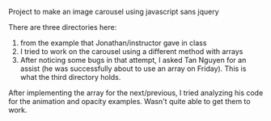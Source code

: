 Project to make an image carousel using javascript sans jquery

There are three directories here:
1) from the example that Jonathan/instructor gave in class
2) I tried to work on the carousel using a different method with arrays
3) After noticing some bugs in that attempt, I asked Tan Nguyen for an
assist (he was successfully about to use an array on Friday). This is
what the third directory holds.

After implementing the array for the next/previous, I tried analyzing
his code for the animation and opacity examples.  Wasn't quite able to
get them to work.
